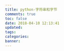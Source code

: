 ```yaml
---
title: python-字符串和字节
comments: true
toc: false
date: 2018-04-10 12:13:41
updated:
tags:
categories:
banner:
---
```

